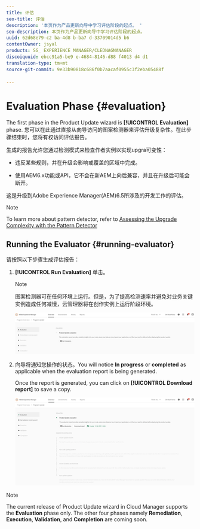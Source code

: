 ```yaml
---
title: 评估
seo-title: 评估
description: '本页作为产品更新向导中学习评估阶段的起点。 '
seo-description: 本页作为产品更新向导中学习评估阶段的起点。
uuid: 62d68e79-c2 ba-4d8 b-ba7 d-33709014d5 b6
contentOwner: jsyal
products: SG_ EXPERIENCE MANAGER/CLEDNAGNANAGER
discoiquuid: ebcc91a5-be9 e-4684-8146-d88 f4013 d4 d1
translation-type: tm+mt
source-git-commit: 9e33b90818c686f0b7aacaf0955c3f2eba05488f

---
```



# Evaluation Phase {#evaluation}

The first phase in the Product Update wizard is **[!UICONTROL Evaluation]** phase.
您可以在此通过直接从向导访问的图案检测器来评估升级复杂性。在此步骤结束时，您将有权访问评估报告。

生成的报告允许您通过检测模式来检查作者实例以实现upgra可变性：

* 违反某些规则，并在升级会影响或覆盖的区域中完成。

* 使用AEM6.x功能或API，它不会在新AEM上向后兼容，并且在升级后可能会断开。

这是升级到Adobe Experience Manager(AEM)6.5所涉及的开发工作的评估。

>[!NOTE]
>To learn more about pattern detector, refer to [Assessing the Upgrade Complexity with the Pattern Detector](https://helpx.adobe.com/experience-manager/6-4/sites/deploying/using/pattern-detector.html)

## Running the Evaluator {#running-evaluator}

请按照以下步骤生成评估报告：

1. **[!UICONTROL Run Evaluation]** 单击。

   >[!NOTE]
   >图案检测器可在任何环境上运行。但是，为了提高检测速率并避免对业务关键实例造成任何减慢，云管理器将在创作实例上运行阶段环境。

   ![](assets/Run-Evaluation.png)

1. 向导将通知您操作的状态。You will notice **In progress** or **completed** as applicable when the evaluation report is being generated.

   Once the report is generated, you can click on **[!UICONTROL Download report]** to save a copy.

   ![](assets/Evaluation-1.png)


>[!NOTE]
>The current release of Product Update wizard in Cloud Manager supports the **Evaluation** phase only. The other four phases namely **Remediation**, **Execution**, **Validation**, and **Completion** are coming soon.

